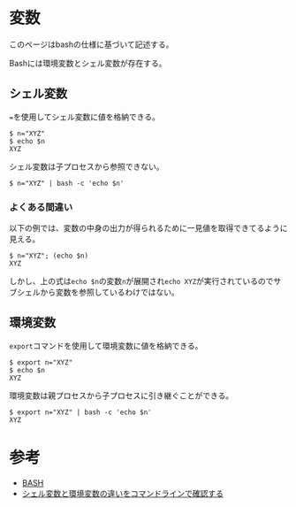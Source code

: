 # 変数

このページはbashの仕様に基づいて記述する。

Bashには環境変数とシェル変数が存在する。

## シェル変数

`=`を使用してシェル変数に値を格納できる。

```console
$ n="XYZ"
$ echo $n
XYZ
```

シェル変数は子プロセスから参照できない。

```console
$ n="XYZ" | bash -c 'echo $n'

```

### よくある間違い

以下の例では、変数の中身の出力が得られるために一見値を取得できてるように見える。

```console
$ n="XYZ"; (echo $n)
XYZ
```

しかし、上の式は`echo $n`の変数`n`が展開され`echo XYZ`が実行されているのでサブシェルから変数を参照しているわけではない。

## 環境変数

`export`コマンドを使用して環境変数に値を格納できる。

```console
$ export n="XYZ"
$ echo $n
XYZ
```

環境変数は親プロセスから子プロセスに引き継ぐことができる。

```console
$ export n="XYZ" | bash -c 'echo $n'
XYZ
```

# 参考

- [BASH](https://linuxjm.osdn.jp/html/GNU_bash/man1/bash.1.html)
- [シェル変数と環境変数の違いをコマンドラインで確認する](https://qiita.com/kure/items/f76d8242b97280a247a1)

